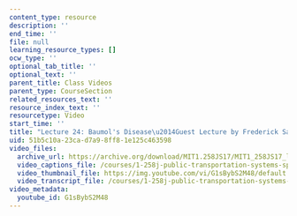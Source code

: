 ```yaml
---
content_type: resource
description: ''
end_time: ''
file: null
learning_resource_types: []
ocw_type: ''
optional_tab_title: ''
optional_text: ''
parent_title: Class Videos
parent_type: CourseSection
related_resources_text: ''
resource_index_text: ''
resourcetype: Video
start_time: ''
title: "Lecture 24: Baumol's Disease\u2014Guest Lecture by Frederick Salvucci"
uid: 51b5c10a-23ca-d7a9-8ff8-1e125c463598
video_files:
  archive_url: https://archive.org/download/MIT1.258JS17/MIT1_258JS17_lec24_300k.mp4
  video_captions_file: /courses/1-258j-public-transportation-systems-spring-2017/77bd93ea013d57458c0201bd771452c1_G1sBybS2M48.vtt
  video_thumbnail_file: https://img.youtube.com/vi/G1sBybS2M48/default.jpg
  video_transcript_file: /courses/1-258j-public-transportation-systems-spring-2017/5711cf1437900bb1e5fd7a0a63aec8cd_G1sBybS2M48.pdf
video_metadata:
  youtube_id: G1sBybS2M48
---
```

